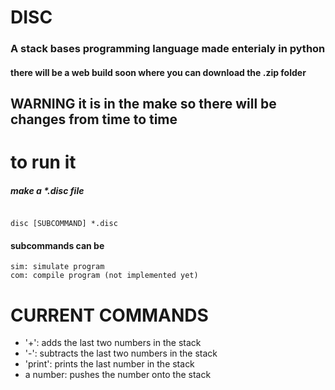 # DISC
### A stack bases programming language made enterialy in python
#### there will be a web build soon where you can download the .zip folder
## WARNING it is in the make so there will be changes from time to time
  
# to run it

##### make a *.disc file

```

disc [SUBCOMMAND] *.disc

```

  

#### subcommands can be

```
sim: simulate program
com: compile program (not implemented yet)
```
<!-- ### there is also a examples folder wich you can check out for examples -->

# CURRENT COMMANDS
+ '+': adds the last two numbers in the stack
+ '-': subtracts the last two numbers in the stack
+ 'print': prints the last number in the stack
+ a number: pushes the number onto the stack